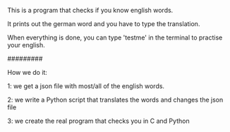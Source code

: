 This is a program that checks if you know english words.

It prints out the german word and you have to type the translation.

When everything is done, you can type 'testme' in the terminal to practise your english.

#########

How we do it:

1: we get a json file with most/all of the english words.

2: we write a Python script that translates the words and changes the json file

3: we create the real program that checks you in C and Python
